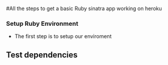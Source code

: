 #All the steps to get a basic Ruby sinatra app working on heroku 

### Setup Ruby Environment 
* The first step is to setup our enviroment 

## Test dependencies
	